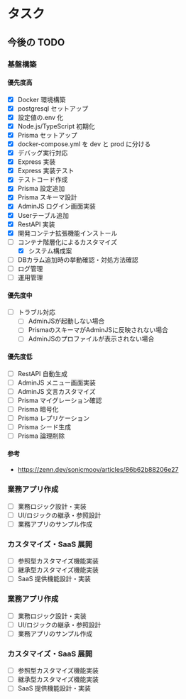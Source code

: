# タスク

## 今後の TODO

### 基盤構築

#### 優先度高

- [x] Docker 環境構築
- [x] postgresql セットアップ
- [x] 設定値の.env 化
- [x] Node.js/TypeScript 初期化
- [x] Prisma セットアップ
- [x] docker-compose.yml を dev と prod に分ける
- [x] デバッグ実行対応
- [x] Express 実装
- [x] Express 実装テスト
- [x] テストコード作成
- [x] Prisma 設定追加
- [x] Prisma スキーマ設計
- [x] AdminJS ログイン画面実装
- [x] Userテーブル追加
- [x] RestAPI 実装
- [x] 開発コンテナ拡張機能インストール
- [ ] コンテナ階層化によるカスタマイズ
  - [x] システム構成案
- [ ] DBカラム追加時の挙動確認・対処方法確認
- [ ] ログ管理
- [ ] 運用管理

#### 優先度中

- [ ] トラブル対応
  - [ ] AdminJSが起動しない場合
  - [ ] PrismaのスキーマがAdminJSに反映されない場合
  - [ ] AdminJSのプロファイルが表示されない場合

#### 優先度低

- [ ] RestAPI 自動生成
- [ ] AdminJS メニュー画面実装
- [ ] AdminJS 文言カスタマイズ
- [ ] Prisma マイグレーション確認
- [ ] Prisma 暗号化
- [ ] Prisma レプリケーション
- [ ] Prisma シード生成
- [ ] Prisma 論理削除

#### 参考

- https://zenn.dev/sonicmoov/articles/86b62b88206e27

### 業務アプリ作成

- [ ] 業務ロジック設計・実装
- [ ] UI/ロジックの継承・参照設計
- [ ] 業務アプリのサンプル作成

### カスタマイズ・SaaS 展開

- [ ] 参照型カスタマイズ機能実装
- [ ] 継承型カスタマイズ機能実装
- [ ] SaaS 提供機能設計・実装

### 業務アプリ作成

- [ ] 業務ロジック設計・実装
- [ ] UI/ロジックの継承・参照設計
- [ ] 業務アプリのサンプル作成

### カスタマイズ・SaaS 展開

- [ ] 参照型カスタマイズ機能実装
- [ ] 継承型カスタマイズ機能実装
- [ ] SaaS 提供機能設計・実装
